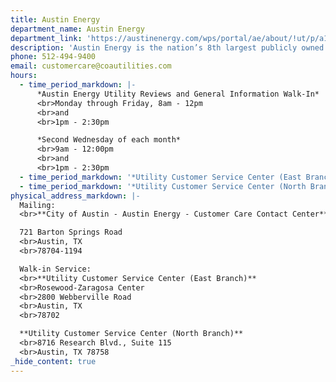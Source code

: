 ```yaml
---
title: Austin Energy
department_name: Austin Energy
department_link: 'https://austinenergy.com/wps/portal/ae/about/!ut/p/a1/jc_LDoIwEAXQb2HBlk55GHRXq_LQSOICsRuDpgIGCikF4t-LJu4kOrtJzs2dQQwliIm0L7JUFbVIy9fOZmfsOzZeAg7dDZ4D8fd2fKCB5WE8gtMIYGII_MofEXsTMF3Tp2AG0TpaQRBHMYm2FDxqfcB0RfjHkURcLDdDTPIbl1wanRyfy5Vq2oUOOgzDYKRdqwrBBZfZw7jWlQ7fgnndKpR886ipErg7Zb8jmvYEbArj_A!!/dl5/d5/L2dJQSEvUUt3QS80SmlFL1o2XzAyODJIQzAySUc3MjgwQUdDQks1Vk4xUTA0/'
description: 'Austin Energy is the nation’s 8th largest publicly owned electric utility, serving more than 1 million residents in Greater Austin.'
phone: 512-494-9400
email: customercare@coautilities.com
hours:
  - time_period_markdown: |-
      *Austin Energy Utility Reviews and General Information Walk-In*
      <br>Monday through Friday, 8am - 12pm
      <br>and
      <br>1pm - 2:30pm

      *Second Wednesday of each month*
      <br>9am - 12:00pm
      <br>and
      <br>1pm - 2:30pm
  - time_period_markdown: '*Utility Customer Service Center (East Branch)*Monday through Friday, 7:45 a.m. to 4:30 p.m'
  - time_period_markdown: '*Utility Customer Service Center (North Branch)*Monday through Friday, 7:45 a.m. to 5:00 p.m.'
physical_address_markdown: |-
  Mailing:
  <br>**City of Austin - Austin Energy - Customer Care Contact Center**

  721 Barton Springs Road
  <br>Austin, TX
  <br>78704-1194

  Walk-in Service:
  <br>**Utility Customer Service Center (East Branch)**
  <br>Rosewood-Zaragosa Center
  <br>2800 Webberville Road
  <br>Austin, TX
  <br>78702

  **Utility Customer Service Center (North Branch)**
  <br>8716 Research Blvd., Suite 115
  <br>Austin, TX 78758
_hide_content: true
---
```



